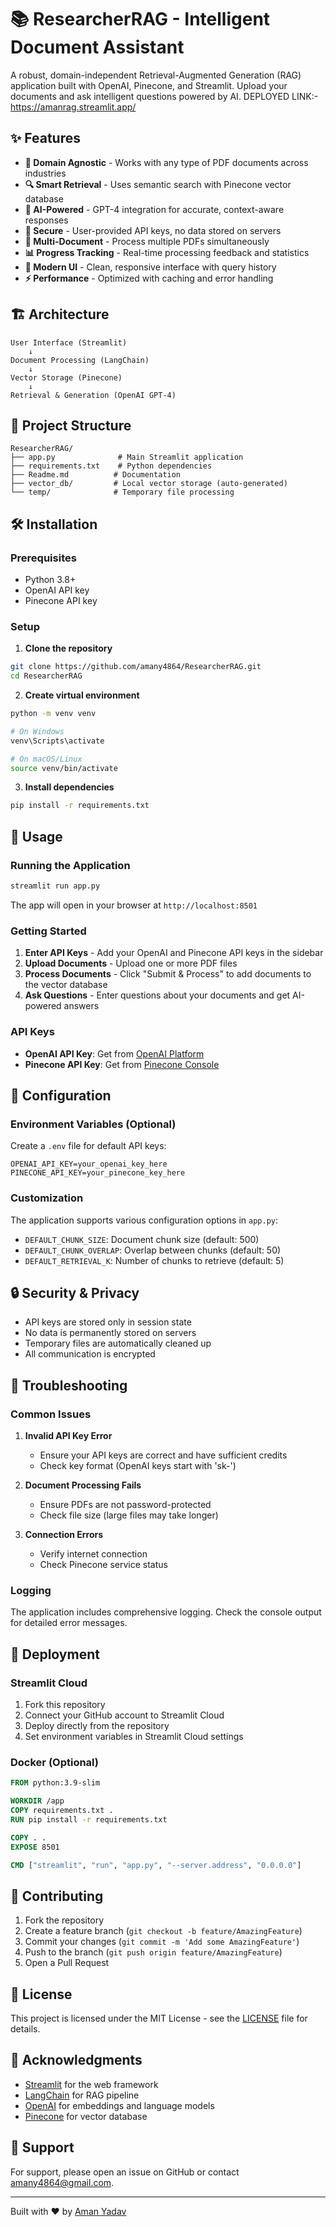 # 📚 ResearcherRAG - Intelligent Document Assistant

A robust, domain-independent Retrieval-Augmented Generation (RAG) application built with OpenAI, Pinecone, and Streamlit. Upload your documents and ask intelligent questions powered by AI.
DEPLOYED LINK:- https://amanrag.streamlit.app/
## ✨ Features

- **🎯 Domain Agnostic** - Works with any type of PDF documents across industries
- **🔍 Smart Retrieval** - Uses semantic search with Pinecone vector database
- **🤖 AI-Powered** - GPT-4 integration for accurate, context-aware responses
- **🔐 Secure** - User-provided API keys, no data stored on servers
- **📁 Multi-Document** - Process multiple PDFs simultaneously
- **📊 Progress Tracking** - Real-time processing feedback and statistics
- **🎨 Modern UI** - Clean, responsive interface with query history
- **⚡ Performance** - Optimized with caching and error handling

## 🏗️ Architecture

```
User Interface (Streamlit)
    ↓
Document Processing (LangChain)
    ↓
Vector Storage (Pinecone)
    ↓
Retrieval & Generation (OpenAI GPT-4)
```

## 📂 Project Structure

```
ResearcherRAG/
├── app.py              # Main Streamlit application
├── requirements.txt    # Python dependencies
├── Readme.md          # Documentation
├── vector_db/         # Local vector storage (auto-generated)
└── temp/              # Temporary file processing
```

## 🛠️ Installation

### Prerequisites
- Python 3.8+
- OpenAI API key
- Pinecone API key

### Setup

1. **Clone the repository**
```bash
git clone https://github.com/amany4864/ResearcherRAG.git
cd ResearcherRAG
```

2. **Create virtual environment**
```bash
python -m venv venv

# On Windows
venv\Scripts\activate

# On macOS/Linux
source venv/bin/activate
```

3. **Install dependencies**
```bash
pip install -r requirements.txt
```

## 🚀 Usage

### Running the Application

```bash
streamlit run app.py
```

The app will open in your browser at `http://localhost:8501`

### Getting Started

1. **Enter API Keys** - Add your OpenAI and Pinecone API keys in the sidebar
2. **Upload Documents** - Upload one or more PDF files
3. **Process Documents** - Click "Submit & Process" to add documents to the vector database
4. **Ask Questions** - Enter questions about your documents and get AI-powered answers

### API Keys

- **OpenAI API Key**: Get from [OpenAI Platform](https://platform.openai.com/api-keys)
- **Pinecone API Key**: Get from [Pinecone Console](https://app.pinecone.io/)

## 🔧 Configuration

### Environment Variables (Optional)

Create a `.env` file for default API keys:
```
OPENAI_API_KEY=your_openai_key_here
PINECONE_API_KEY=your_pinecone_key_here
```

### Customization

The application supports various configuration options in `app.py`:

- `DEFAULT_CHUNK_SIZE`: Document chunk size (default: 500)
- `DEFAULT_CHUNK_OVERLAP`: Overlap between chunks (default: 50)
- `DEFAULT_RETRIEVAL_K`: Number of chunks to retrieve (default: 5)

## 🔒 Security & Privacy

- API keys are stored only in session state
- No data is permanently stored on servers
- Temporary files are automatically cleaned up
- All communication is encrypted

## 🐛 Troubleshooting

### Common Issues

1. **Invalid API Key Error**
   - Ensure your API keys are correct and have sufficient credits
   - Check key format (OpenAI keys start with 'sk-')

2. **Document Processing Fails**
   - Ensure PDFs are not password-protected
   - Check file size (large files may take longer)

3. **Connection Errors**
   - Verify internet connection
   - Check Pinecone service status

### Logging

The application includes comprehensive logging. Check the console output for detailed error messages.

## 🚀 Deployment

### Streamlit Cloud

1. Fork this repository
2. Connect your GitHub account to Streamlit Cloud
3. Deploy directly from the repository
4. Set environment variables in Streamlit Cloud settings

### Docker (Optional)

```dockerfile
FROM python:3.9-slim

WORKDIR /app
COPY requirements.txt .
RUN pip install -r requirements.txt

COPY . .
EXPOSE 8501

CMD ["streamlit", "run", "app.py", "--server.address", "0.0.0.0"]
```

## 🤝 Contributing

1. Fork the repository
2. Create a feature branch (`git checkout -b feature/AmazingFeature`)
3. Commit your changes (`git commit -m 'Add some AmazingFeature'`)
4. Push to the branch (`git push origin feature/AmazingFeature`)
5. Open a Pull Request

## 📄 License

This project is licensed under the MIT License - see the [LICENSE](LICENSE) file for details.

## 🙏 Acknowledgments

- [Streamlit](https://streamlit.io/) for the web framework
- [LangChain](https://langchain.com/) for RAG pipeline
- [OpenAI](https://openai.com/) for embeddings and language models
- [Pinecone](https://pinecone.io/) for vector database

## 📧 Support

For support, please open an issue on GitHub or contact [amany4864@gmail.com](mailto:amany4864@gmail.com).

---

Built with ❤️ by [Aman Yadav](https://github.com/amany4864)
